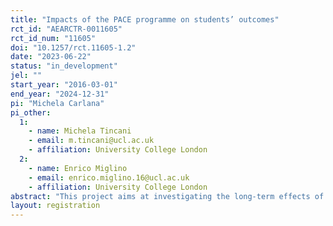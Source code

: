 ```yaml
---
title: "Impacts of the PACE programme on students’ outcomes"
rct_id: "AEARCTR-0011605"
rct_id_num: "11605"
doi: "10.1257/rct.11605-1.2"
date: "2023-06-22"
status: "in_development"
jel: ""
start_year: "2016-03-01"
end_year: "2024-12-31"
pi: "Michela Carlana"
pi_other:
  1:
    - name: Michela Tincani
    - email: m.tincani@ucl.ac.uk
    - affiliation: University College London
  2:
    - name: Enrico Miglino
    - email: enrico.miglino.16@ucl.ac.uk
    - affiliation: University College London
abstract: "This project aims at investigating the long-term effects of the government project PACE (Programa de Acompañamiento y Acceso Efectivo a La Educación Superior). PACE is a preferential admission program that was first  implemented in Chile in 2014, and is targeted at children in disadvantaged schools. This research project investigates the long-term effect of PACE on graduation from higher education and labor market outcomes. At the time of registration, the research team does not have access to the long-term outcome data."
layout: registration
---
```


